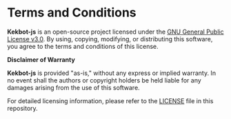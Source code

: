 # Terms and Conditions

**Kekbot-js** is an open-source project licensed under the [GNU General Public License v3.0](LICENSE). By using, copying, modifying, or distributing this software, you agree to the terms and conditions of this license.

**Disclaimer of Warranty**

**Kekbot-js** is provided "as-is," without any express or implied warranty. In no event shall the authors or copyright holders be held liable for any damages arising from the use of this software.

For detailed licensing information, please refer to the [LICENSE](LICENSE) file in this repository.
